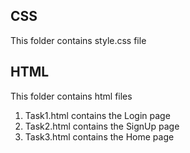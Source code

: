 ## CSS
This folder contains style.css file
## HTML
This folder contains html files
1.  Task1.html contains the Login page
2.  Task2.html contains the SignUp page
3.  Task3.html contains the Home page

